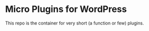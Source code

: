 # Micro Plugins for WordPress
This repo is the container for very short (a function or few) plugins. 
